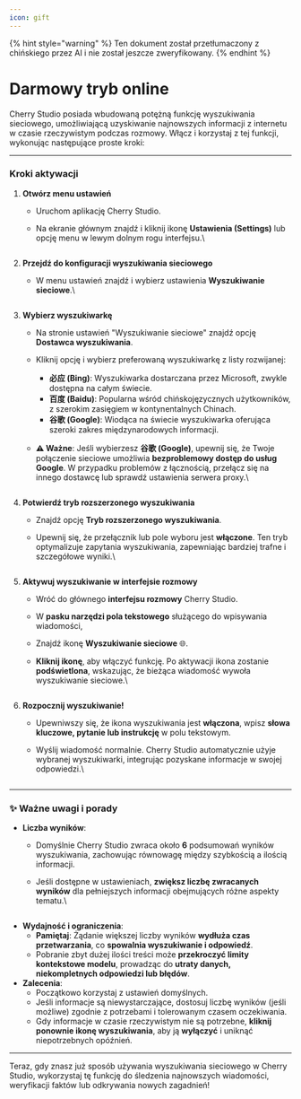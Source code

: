 ```yaml
---
icon: gift
---
```


{% hint style="warning" %}
Ten dokument został przetłumaczony z chińskiego przez AI i nie został jeszcze zweryfikowany.
{% endhint %}

# Darmowy tryb online

Cherry Studio posiada wbudowaną potężną funkcję wyszukiwania sieciowego, umożliwiającą uzyskiwanie najnowszych informacji z internetu w czasie rzeczywistym podczas rozmowy. Włącz i korzystaj z tej funkcji, wykonując następujące proste kroki:

***

### Kroki aktywacji

1. **Otwórz menu ustawień**
   * Uruchom aplikację Cherry Studio.
   *   Na ekranie głównym znajdź i kliknij ikonę **Ustawienia (Settings)** lub opcję menu w lewym dolnym rogu interfejsu.\


       <figure><img src="../.gitbook/assets/Pasted image 20250416182458.png" alt=""><figcaption></figcaption></figure>
2. **Przejdź do konfiguracji wyszukiwania sieciowego**
   *   W menu ustawień znajdź i wybierz ustawienia **Wyszukiwanie sieciowe**.\


       <figure><img src="../.gitbook/assets/Pasted image 20250416182559.png" alt=""><figcaption></figcaption></figure>
3. **Wybierz wyszukiwarkę**
   * Na stronie ustawień "Wyszukiwanie sieciowe" znajdź opcję **Dostawca wyszukiwania**.
   * Kliknij opcję i wybierz preferowaną wyszukiwarkę z listy rozwijanej:
     * **必应 (Bing)**: Wyszukiwarka dostarczana przez Microsoft, zwykle dostępna na całym świecie.
     * **百度 (Baidu)**: Popularna wśród chińskojęzycznych użytkowników, z szerokim zasięgiem w kontynentalnych Chinach.
     * **谷歌 (Google)**: Wiodąca na świecie wyszukiwarka oferująca szeroki zakres międzynarodowych informacji.
   *   **⚠️ Ważne**: Jeśli wybierzesz **谷歌 (Google)**, upewnij się, że Twoje połączenie sieciowe umożliwia **bezproblemowy dostęp do usług Google**. W przypadku problemów z łącznością, przełącz się na innego dostawcę lub sprawdź ustawienia serwera proxy.\


       <figure><img src="../.gitbook/assets/Pasted image 20250416182637.png" alt=""><figcaption></figcaption></figure>
4. **Potwierdź tryb rozszerzonego wyszukiwania**
   * Znajdź opcję **Tryb rozszerzonego wyszukiwania**.
   *   Upewnij się, że przełącznik lub pole wyboru jest **włączone**. Ten tryb optymalizuje zapytania wyszukiwania, zapewniając bardziej trafne i szczegółowe wyniki.\


       <figure><img src="../.gitbook/assets/Pasted image 20250416182728.png" alt=""><figcaption></figcaption></figure>
5. **Aktywuj wyszukiwanie w interfejsie rozmowy**
   * Wróć do głównego **interfejsu rozmowy** Cherry Studio.
   * W **pasku narzędzi pola tekstowego** służącego do wpisywania wiadomości,
   * Znajdź ikonę **Wyszukiwanie sieciowe** 🌐.
   *   **Kliknij ikonę**, aby włączyć funkcję. Po aktywacji ikona zostanie **podświetlona**, wskazując, że bieżąca wiadomość wywoła wyszukiwanie sieciowe.\


       <figure><img src="../.gitbook/assets/Pasted image 20250416182812.png" alt=""><figcaption></figcaption></figure>
6. **Rozpocznij wyszukiwanie!**
   * Upewniwszy się, że ikona wyszukiwania jest **włączona**, wpisz **słowa kluczowe, pytanie lub instrukcję** w polu tekstowym.
   *   Wyślij wiadomość normalnie. Cherry Studio automatycznie użyje wybranej wyszukiwarki, integrując pozyskane informacje w swojej odpowiedzi.\


       <figure><img src="../.gitbook/assets/中美关税新动态.png" alt=""><figcaption></figcaption></figure>

***

### ✨ Ważne uwagi i porady

* **Liczba wyników**:
  * Domyślnie Cherry Studio zwraca około **6** podsumowań wyników wyszukiwania, zachowując równowagę między szybkością a ilością informacji.
  *   Jeśli dostępne w ustawieniach, **zwiększ liczbę zwracanych wyników** dla pełniejszych informacji obejmujących różne aspekty tematu.\


      <figure><img src="../.gitbook/assets/Pasted image 20250416184145.png" alt=""><figcaption></figcaption></figure>
* **Wydajność i ograniczenia**:
  * **Pamiętaj**: Żądanie większej liczby wyników **wydłuża czas przetwarzania**, co **spowalnia wyszukiwanie i odpowiedź**.
  * Pobranie zbyt dużej ilości treści może **przekroczyć limity kontekstowe modelu**, prowadząc do **utraty danych, niekompletnych odpowiedzi lub błędów**.
* **Zalecenia**:
  * Początkowo korzystaj z ustawień domyślnych.
  * Jeśli informacje są niewystarczające, dostosuj liczbę wyników (jeśli możliwe) zgodnie z potrzebami i tolerowanym czasem oczekiwania.
  * Gdy informacje w czasie rzeczywistym nie są potrzebne, **kliknij ponownie ikonę wyszukiwania**, aby ją **wyłączyć** i uniknąć niepotrzebnych opóźnień.

***

Teraz, gdy znasz już sposób używania wyszukiwania sieciowego w Cherry Studio, wykorzystaj tę funkcję do śledzenia najnowszych wiadomości, weryfikacji faktów lub odkrywania nowych zagadnień!